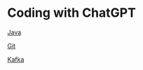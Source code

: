 # Coding with ChatGPT

[Java](Coding/ChatGPT_Coding_Java.md)

[Git](Coding/ChatGPT_Coding_Git.md)

[Kafka](Coding/ChatGPT_Coding_Kafka.md)

